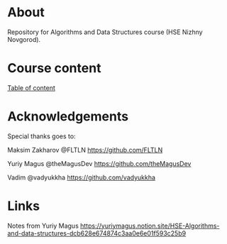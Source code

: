 # About
Repository for Algorithms and Data Structures course (HSE Nizhny Novgorod).

# Course content

[Table of content](TOC.md)

# Acknowledgements

Special thanks goes to:

Maksim Zakharov @FLTLN https://github.com/FLTLN

Yuriy Magus @theMagusDev https://github.com/theMagusDev

Vadim @vadyukkha https://github.com/vadyukkha

# Links
Notes from Yuriy Magus
https://yuriymagus.notion.site/HSE-Algorithms-and-data-structures-dcb628e674874c3aa0e6e01f593c25b9
